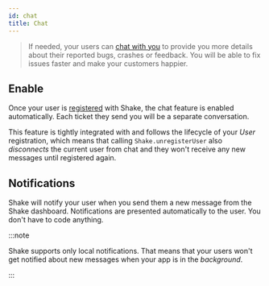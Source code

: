 ```yaml
---
id: chat
title: Chat
---
```


>If needed, your users can [chat with you](/android/shake-ui/chat-screen) to provide you more details 
about their reported bugs, crashes or feedback. You will be able to fix issues faster and make your customers happier.

## Enable

Once your user is [registered](/android/users/register-user) with Shake, the chat feature is enabled automatically.
Each ticket they send you will be a separate conversation.

This feature is tightly integrated with and follows the lifecycle of your _User_ registration, 
which means that calling `Shake.unregisterUser` also _disconnects_ the current user from chat 
and they won't receive any new messages until registered again.

## Notifications

Shake will notify your user when you send them a new message from the Shake dashboard.
Notifications are presented automatically to the user. You don't have to code anything.

:::note

Shake supports only local notifications. That means that your users won't get notified about new messages
when your app is in the _background_.

:::